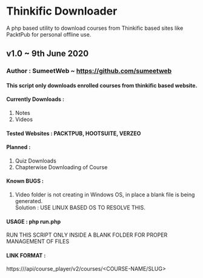 # Thinkific Downloader
A php based utility to download courses from Thinkific based sites like PacktPub for personal offline use.

## v1.0 ~ 9th June 2020
### Author : SumeetWeb ~ https://github.com/sumeetweb

#### This script only downloads enrolled courses from thinkific based website.

#### Currently Downloads :  
1. Notes   
2. Videos   

#### Tested Websites : PACKTPUB, HOOTSUITE, VERZEO  

#### Planned :  
1. Quiz Downloads   
2. Chapterwise Downloading of Course   

#### Known BUGS :  
1. Video folder is not creating in Windows OS, in place a blank file is being generated.   
Solution : USE LINUX BASED OS TO RESOLVE THIS.   
		  
#### USAGE :  php run.php <LINK-HERE>   
RUN THIS SCRIPT ONLY INSIDE A BLANK FOLDER FOR PROPER MANAGEMENT OF FILES  

#### LINK FORMAT :  
https://<THINKIFIC-WEBSITE>/api/course_player/v2/courses/<COURSE-NAME/SLUG>  
